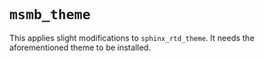 `msmb_theme`
============

This applies slight modifications to `sphinx_rtd_theme`. It needs the
aforementioned theme to be installed.
